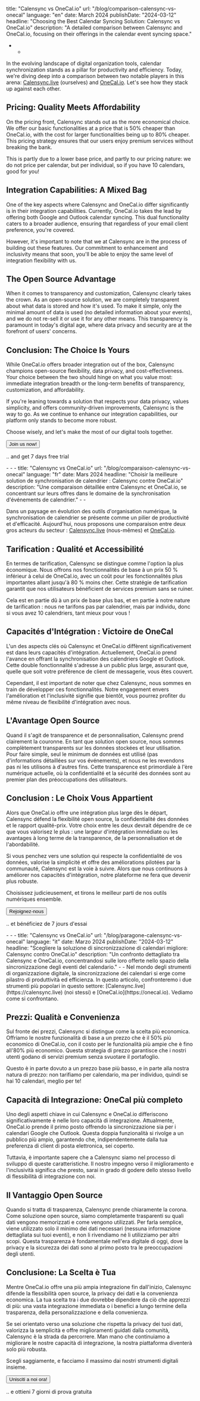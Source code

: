 title: "Calensync vs OneCal.io"
url: "/blog/comparison-calensync-vs-onecal"
language: "en"
date: March 2024
publishDate: "2024-03-12"
headline: "Choosing the Best Calendar Syncing Solution: Calensync vs OneCal.io"
description: "A detailed comparison between Calensync and OneCal.io, focusing on their offerings in the calendar event syncing space."
 - -
In the evolving landscape of digital organization tools, calendar synchronization stands as a pillar for productivity and efficiency. 
Today, we're diving deep into a comparison between two notable players in this arena: 
[Calensync.live](https://calensync.live) (ourselves) and [OneCal.io](https://onecal.io). 
Let's see how they stack up against each other.

## Pricing: Quality Meets Affordability

On the pricing front, Calensync stands out as the more economical choice. We offer our basic functionalities at a price that is 50% cheaper than OneCal.io, with the cost for larger functionalities being up to 80% cheaper. This pricing strategy ensures that our users enjoy premium services without breaking the bank.

This is partly due to a lower base price, and partly to our pricing nature: we do not price per calendar, but per individual, so if you have 10 calendars, good for you!

## Integration Capabilities: A Mixed Bag

One of the key aspects where Calensync and OneCal.io differ significantly is in their integration capabilities. Currently, OneCal.io takes the lead by offering both Google and Outlook calendar syncing. This dual functionality caters to a broader audience, ensuring that regardless of your email client preference, you're covered.

However, it's important to note that we at Calensync are in the process of building out these features. Our commitment to enhancement and inclusivity means that soon, you'll be able to enjoy the same level of integration flexibility with us.

## The Open Source Advantage

When it comes to transparency and customization, Calensync clearly takes the crown. As an open-source solution, we are completely transparent about what data is stored and how it's used. To make it simple, only the minimal amount of data is used (no detailed information about your events), and we do not re-sell it or use it for any other means. This transparency is paramount in today's digital age, where data privacy and security are at the forefront of users' concerns.

## Conclusion: The Choice Is Yours

While OneCal.io offers broader integration out of the box, Calensync champions open-source flexibility, data privacy, and cost-effectiveness. Your choice between the two should hinge on what you value most: immediate integration breadth or the long-term benefits of transparency, customization, and affordability.

If you're leaning towards a solution that respects your data privacy, values simplicity, and offers community-driven improvements, Calensync is the way to go. As we continue to enhance our integration capabilities, our platform only stands to become more robust.

Choose wisely, and let's make the most of our digital tools together.

<div className='centered'>
    <button type="button" className="btn btn-primary btn-lg px-4 me-md-2 cta">Join us now!</button>
    <p>.. and get 7 days free trial</p>
</div>
 - - -
title: "Calensync vs OneCal.io"
url: "/blog/comparaison-calensync-vs-onecal"
language: "fr"
date: Mars 2024 
headline: "Choisir la meilleure solution de synchronisation de calendrier : Calensync contre OneCal.io"
description: "Une comparaison détaillée entre Calensync et OneCal.io, se concentrant sur leurs offres dans le domaine de la synchronisation d'événements de calendrier."
 - -

Dans un paysage en évolution des outils d'organisation numérique, la synchronisation de calendrier se présente comme un pilier de productivité et d'efficacité. Aujourd'hui, nous proposons une comparaison entre deux gros acteurs du secteur : [Calensync.live](https://calensync.live) (nous-mêmes) et [OneCal.io](https://onecal.io). 

## Tarification : Qualité et Accessibilité

En termes de tarification, Calensync se distingue comme l'option la plus économique. Nous offrons nos fonctionnalités de base à un prix 50 % inférieur à celui de OneCal.io, avec un coût pour les fonctionnalités plus importantes allant jusqu'à 80 % moins cher. Cette stratégie de tarification garantit que nos utilisateurs bénéficient de services premium sans se ruiner.

Cela est en partie dû à un prix de base plus bas, et en partie à notre nature de tarification : nous ne tarifons pas par calendrier, mais par individu, donc si vous avez 10 calendriers, tant mieux pour vous !

## Capacités d'Intégration : Victoire de OneCal

L'un des aspects clés où Calensync et OneCal.io diffèrent significativement est dans leurs capacités d'intégration. Actuellement, OneCal.io prend l'avance en offrant la synchronisation des calendriers Google et Outlook. Cette double fonctionnalité s'adresse à un public plus large, assurant que, quelle que soit votre préférence de client de messagerie, vous êtes couvert.

Cependant, il est important de noter que chez Calensync, nous sommes en train de développer ces fonctionnalités. Notre engagement envers l'amélioration et l'inclusivité signifie que bientôt, vous pourrez profiter du même niveau de flexibilité d'intégration avec nous.

## L'Avantage Open Source

Quand il s'agit de transparence et de personnalisation, Calensync prend clairement la couronne. En tant que solution open source, nous sommes complètement transparents sur les données stockées et leur utilisation. Pour faire simple, seul le minimum de données est utilisé (pas d'informations détaillées sur vos événements), et nous ne les revendons pas ni les utilisons à d'autres fins. Cette transparence est primordiale à l'ère numérique actuelle, où la confidentialité et la sécurité des données sont au premier plan des préoccupations des utilisateurs.

## Conclusion : Le Choix Vous Appartient

Alors que OneCal.io offre une intégration plus large dès le départ, Calensync défend la flexibilité open source, la confidentialité des données et le rapport qualité-prix. Votre choix entre les deux devrait dépendre de ce que vous valorisez le plus : une largeur d'intégration immédiate ou les avantages à long terme de la transparence, de la personnalisation et de l'abordabilité.

Si vous penchez vers une solution qui respecte la confidentialité de vos données, valorise la simplicité et offre des améliorations pilotées par la communauté, Calensync est la voie à suivre. Alors que nous continuons à améliorer nos capacités d'intégration, notre plateforme ne fera que devenir plus robuste.

Choisissez judicieusement, et tirons le meilleur parti de nos outils numériques ensemble.

<div className='centered'>
    <button type="button" className="btn btn-primary btn-lg px-4 me-md-2 cta">Rejoignez-nous</button>
    <p>.. et bénéficiez de 7 jours d'essai</p>
</div>
 - - -
title: "Calensync vs OneCal.io"
url: "/blog/paragone-calensync-vs-onecal"
language: "it"
date: Marzo 2024
publishDate: "2024-03-12"
headline: "Scegliere la soluzione di sincronizzazione di calendari migliore: Calensync contro OneCal.io"
description: "Un confronto dettagliato tra Calensync e OneCal.io, concentrandosi sulle loro offerte nello spazio della sincronizzazione degli eventi del calendario."
 - -
Nel mondo degli strumenti di organizzazione digitale, la sincronizzazione dei calendari si erge come pilastro di produttività ed efficienza. In questo articolo, confronteremo i due strumenti più popolari in questo settore: [Calensync.live](https://calensync.live) (noi stessi) e [OneCal.io](https://onecal.io). Vediamo come si confrontano.

## Prezzi: Qualità e Convenienza

Sul fronte dei prezzi, Calensync si distingue come la scelta più economica. Offriamo le nostre funzionalità di base a un prezzo che è il 50% più economico di OneCal.io, con il costo per le funzionalità più ampie che è fino all'80% più economico. Questa strategia di prezzo garantisce che i nostri utenti godano di servizi premium senza svuotare il portafoglio.

Questo è in parte dovuto a un prezzo base più basso, e in parte alla nostra natura di prezzo: non tarifiamo per calendario, ma per individuo, quindi se hai 10 calendari, meglio per te!

## Capacità di Integrazione: OneCal più completo

Uno degli aspetti chiave in cui Calensync e OneCal.io differiscono significativamente è nelle loro capacità di integrazione. Attualmente, OneCal.io prende il primo posto offrendo la sincronizzazione sia per i calendari Google che Outlook. Questa doppia funzionalità si rivolge a un pubblico più ampio, garantendo che, indipendentemente dalla tua preferenza di client di posta elettronica, sei coperto.

Tuttavia, è importante sapere che a Calensync siamo nel processo di sviluppo di queste caratteristiche. Il nostro impegno verso il miglioramento e l'inclusività significa che presto, sarai in grado di godere dello stesso livello di flessibilità di integrazione con noi.

## Il Vantaggio Open Source

Quando si tratta di trasparenza, Calensync prende chiaramente la corona. Come soluzione open source, siamo completamente trasparenti su quali dati vengono memorizzati e come vengono utilizzati. Per farla semplice, viene utilizzato solo il minimo dei dati necessari (nessuna informazione dettagliata sui tuoi eventi), e non li rivendiamo né li utilizziamo per altri scopi. Questa trasparenza è fondamentale nell'era digitale di oggi, dove la privacy e la sicurezza dei dati sono al primo posto tra le preoccupazioni degli utenti.

## Conclusione: La Scelta è Tua

Mentre OneCal.io offre una più ampia integrazione fin dall'inizio, Calensync difende la flessibilità open source, la privacy dei dati e la convenienza economica. La tua scelta tra i due dovrebbe dipendere da ciò che apprezzi di più: una vasta integrazione immediata o i benefici a lungo termine della trasparenza, della personalizzazione e della convenienza.

Se sei orientato verso una soluzione che rispetta la privacy dei tuoi dati, valorizza la semplicità e offre miglioramenti guidati dalla comunità, Calensync è la strada da percorrere. Man mano che continuiamo a migliorare le nostre capacità di integrazione, la nostra piattaforma diventerà solo più robusta.

Scegli saggiamente, e facciamo il massimo dai nostri strumenti digitali insieme.

<div className='centered'>
    <button type="button" className="btn btn-primary btn-lg px-4 me-md-2 cta">Unisciti a noi ora!</button>
    <p>.. e ottieni 7 giorni di prova gratuita</p>
</div>
